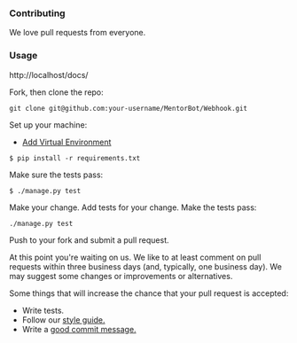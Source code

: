 ### Contributing

We love pull requests from everyone.

### Usage

http://localhost/docs/


Fork, then clone the repo:
```
git clone git@github.com:your-username/MentorBot/Webhook.git
```
Set up your machine:

- [Add Virtual Environment](http://www.pythonforbeginners.com/basics/how-to-use-python-virtualenv)

```
$ pip install -r requirements.txt
```
Make sure the tests pass:
```
$ ./manage.py test
```
Make your change. Add tests for your change. Make the tests pass:
```
./manage.py test
```
Push to your fork and submit a pull request.

At this point you're waiting on us. We like to at least comment on pull requests within three business days (and, typically, one business day). We may suggest some changes or improvements or alternatives.

Some things that will increase the chance that your pull request is accepted:

- Write tests.
- Follow our [style guide.](https://www.python.org/dev/peps/pep-0008/)
- Write a [good commit message.](http://tbaggery.com/2008/04/19/a-note-about-git-commit-messages.html)